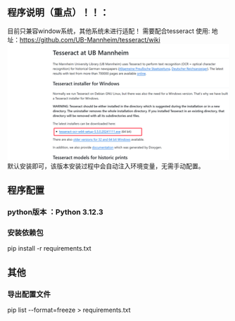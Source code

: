 ## 程序说明（重点）！！：
目前只兼容window系统，其他系统未进行适配！
需要配合tesseract 使用:
    地址：https://github.com/UB-Mannheim/tesseract/wiki
![img.png](sources/img.png)
默认安装即可，该版本安装过程中会自动注入环境变量，无需手动配置。

## 程序配置
### python版本 ：Python 3.12.3
### 安装依赖包
 pip install -r requirements.txt
 

## 其他
### 导出配置文件
pip list --format=freeze > requirements.txt